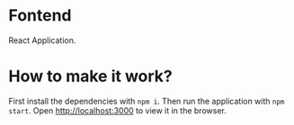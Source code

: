 # Fontend

React Application.

# How to make it work?

First install the dependencies with `npm i`. Then run the application with `npm start`.
Open [http://localhost:3000](http://localhost:3000) to view it in the browser.
